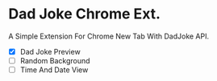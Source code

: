 # Dad Joke Chrome Ext.
A Simple Extension For Chrome New Tab With DadJoke API.

- [x] Dad Joke Preview
- [ ] Random Background
- [ ] Time And Date View
